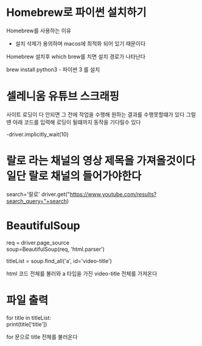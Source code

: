 # Homebrew로 파이썬 설치하기

Homebrew를 사용하는 이유
- 설치 삭제가 용의하며 macos에 최적화 되어 있기 때문이다

Homebrew 설치후 which brew를 치면 설치 경로가 나타난다

brew install python3 - 파이썬 3 를 설치


# 셀레니움 유튜브 스크래핑

사이트 로딩이 다 안되면 그 전에 작업을 수행해 원하는 결과를 수행못할떄가 있다
그럴떈 아래 코드를 입력해 로딩이 될떄까지 동작을 기다릴수 있다 

-driver.implicitly_wait(10)

# 랄로 라는 채널의 영상 제목을 가져올것이다 일단 랄로 채널의 들어가야한다

search='랄로'
driver.get("https://www.youtube.com/results?search_query="+search)

# BeautifulSoup

req = driver.page_source                          
soup=BeautifulSoup(req, 'html.parser')            
                                                  
titleList = soup.find_all('a', id='video-title')  

html 코드 전체를 불러와 a 타입을 가진 video-title 전체를 가져온다

# 파일 출력

for title in titleList:     
    print(title['title'])   

for 문으로 title 전체를 불러온다

